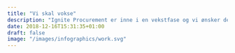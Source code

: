 ```yaml
---
title: "Vi skal vokse"
description: "Ignite Procurement er inne i en vekstfase og vi ønsker derfor å komme i kontakt med potensielle medarbeidere. Vi er både på utkikk etter kandidater som kan styrke vårt team innen konsulenttjenester og programvareutviklere til drift og videreutvikling av vår software, Ignite Analytics."
date: 2018-12-16T15:31:35+01:00
draft: false
image: "/images/infographics/work.svg"
---
```



